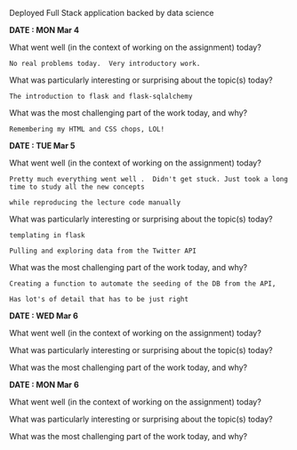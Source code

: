 
Deployed Full Stack application backed by data science

**DATE : MON Mar 4**

What went well (in the context of working on the assignment) today?

    No real problems today.  Very introductory work.

What was particularly interesting or surprising about the topic(s) today?
    
    The introduction to flask and flask-sqlalchemy

What was the most challenging part of the work today, and why?
    
    Remembering my HTML and CSS chops, LOL!

**DATE : TUE  Mar 5**

What went well (in the context of working on the assignment) today?

    Pretty much everything went well .  Didn't get stuck. Just took a long time to study all the new concepts 

    while reproducing the lecture code manually

What was particularly interesting or surprising about the topic(s) today?

    templating in flask

    Pulling and exploring data from the Twitter API

What was the most challenging part of the work today, and why?

    Creating a function to automate the seeding of the DB from the API, 

    Has lot's of detail that has to be just right


**DATE : WED Mar 6**

What went well (in the context of working on the assignment) today?

What was particularly interesting or surprising about the topic(s) today?

What was the most challenging part of the work today, and why?

**DATE : MON Mar 6**

What went well (in the context of working on the assignment) today?

What was particularly interesting or surprising about the topic(s) today?

What was the most challenging part of the work today, and why?
